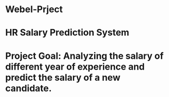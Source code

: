 # Webel-Prject
# HR Salary Prediction System
# Project Goal: Analyzing the salary of different year of experience and predict the salary of a new candidate.
